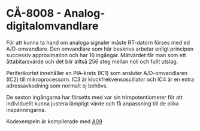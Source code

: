# CÅ-8008 - Analog-digitalomvandlare
För att kunna ta hand om analoga signaler måste RT-datorn förses med ed A/D-omvandlare. Den omvandlare som här beskrivs arbetar enligt principen successiv approximation och har 16 ingångar. Mätvärdet får man som ett åttabitarsvärde och det blir alltså 256 steg mellan noll och fullt utslag.

Periferikortet innehåller en PIA-krets (IC1) som ansluter A/D-omvandlaren (IC2) till mikroprocessorn. IC3 är klockfrekvensoscillator och IC4 är en extra adressavkodning som normalt ej behövs.

De sexton ingångarna har försetts med  var sin trimpotentiometer för att individuellt kunna justera lämpligt värde och få anpassning till de olika inspänningarna.

Kodexempeln är kompilerade med [A09](https://github.com/Arakula/A09) 
